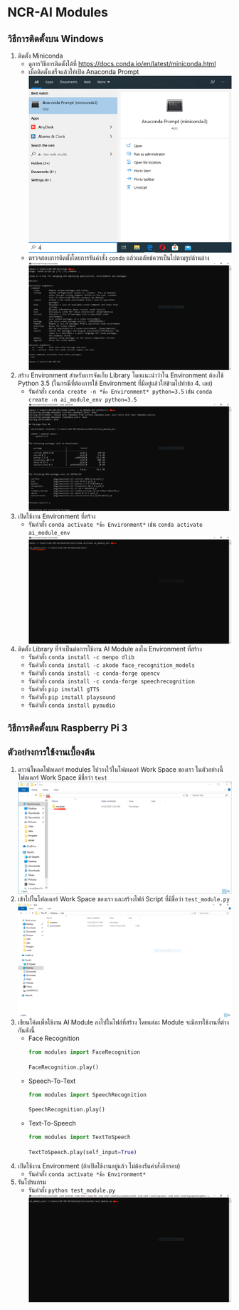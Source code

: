 # NCR-AI Modules

## วิธีการติดตั้งบน Windows
1. ติดตั้ง Miniconda
    * ดูการวิธีการติดตั้งได้ที่ https://docs.conda.io/en/latest/miniconda.html
    * เมื่อติดตั้งเสร็จแล้วให้เปิด Anaconda Prompt
    ![](https://github.com/Skydddoogg/ncr_ai_modules/blob/master/images/2.png)
    * ตรวจสอบการติดตั้งโดยการรันคำสั่ง `conda` แล้วผลลัพธ์ควรเป็นไปตามรูปด้านล่าง
    ![](https://github.com/Skydddoogg/ncr_ai_modules/blob/master/images/3.PNG)
2. สร้าง Environment สำหรับการจัดเก็บ Library โดยแนะนำว่าใน Environment ต้องใช้ Python 3.5 (ในกรณีที่ต้องการใช้ Environment ที่มีอยู่แล้วให้ข้ามไปทำข้อ 4. เลย)
    * รันคำสั่ง `conda create -n *ชื่อ Environment* python=3.5` เช่น `conda create -n ai_module_env python=3.5`
    ![](https://github.com/Skydddoogg/ncr_ai_modules/blob/master/images/4.PNG)
3. เปิดใช้งาน Environment ที่สร้าง
    * รันคำสั่ง `conda activate *ชื่อ Environment*` เช่น `conda activate ai_module_env`
    ![](https://github.com/Skydddoogg/ncr_ai_modules/blob/master/images/5.PNG)
4. ติดตั้ง Library ที่จำเป็นต่อการใช้งาน AI Module ลงใน Environment ที่สร้าง
    * รันคำสั่ง `conda install -c menpo dlib`
    * รันคำสั่ง `conda install -c akode face_recognition_models`
    * รันคำสั่ง `conda install -c conda-forge opencv`
    * รันคำสั่ง `conda install -c conda-forge speechrecognition`
    * รันคำสั่ง `pip install gTTS`
    * รันคำสั่ง `pip install playsound`
    * รันคำสั่ง `conda install pyaudio`
## วิธีการติดตั้งบน Raspberry Pi 3

## ตัวอย่างการใช้งานเบื้องต้น
1. ดาวน์โหลดโฟลเดอร์ modules ไปวางไว้ในโฟลเดอร์ Work Space ของเรา ในตัวอย่างนี้โฟลเดอร์ Work Space มีชื่อว่า `test`
![](https://github.com/Skydddoogg/ncr_ai_modules/blob/master/images/1.PNG)
2. เข้าไปในโฟลเดอร์ Work Space ของเรา และสร้างไฟล์ Script ที่มีชื่อว่า `test_module.py`
![](https://github.com/Skydddoogg/ncr_ai_modules/blob/master/images/ex1.PNG)
3. เขียนโค้ดเพื่อใช้งาน AI Module ลงไปในไฟล์ที่สร้าง โดยแต่ละ Module จะมีการใช้งานที่ต่างกันดังนี้
   * Face Recognition
      ```python
      from modules import FaceRecognition

      FaceRecognition.play()
      ```
   * Speech-To-Text
      ```python
      from modules import SpeechRecognition

      SpeechRecognition.play()
      ```
   * Text-To-Speech
      ```python
      from modules import TextToSpeech

      TextToSpeech.play(self_input=True)
      ```
4. เปิดใช้งาน Environment (ถ้าเปิดใช้งานอยู่แล้ว ไม่ต้องรันคำสั่งอีกรอบ)
   * รันคำสั่ง `conda activate *ชื่อ Environment*`
5. รันโปรแกรม
   * รันคำสั่ง `python test_module.py`
   ![](https://github.com/Skydddoogg/ncr_ai_modules/blob/master/images/ex2.PNG)
